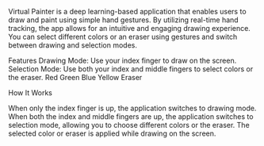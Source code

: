 
Virtual Painter is a deep learning-based application that enables users to draw and paint using simple hand gestures. By utilizing real-time hand tracking, the app allows for an intuitive and engaging drawing experience. You can select different colors or an eraser using gestures and switch between drawing and selection modes.

Features
Drawing Mode: Use your index finger to draw on the screen.
Selection Mode: Use both your index and middle fingers to select colors or the eraser.
Red
Green
Blue
Yellow
Eraser

How It Works

When only the index finger is up, the application switches to drawing mode.
When both the index and middle fingers are up, the application switches to selection mode, allowing you to choose different colors or the eraser.
The selected color or eraser is applied while drawing on the screen.

